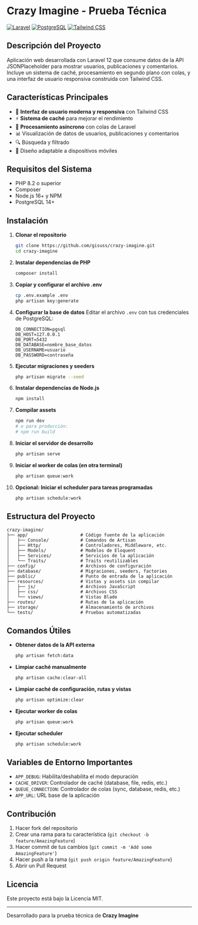 # Crazy Imagine - Prueba Técnica

[![Laravel](https://img.shields.io/badge/Laravel-FF2D20?style=for-the-badge&logo=laravel&logoColor=white)](https://laravel.com)
[![PostgreSQL](https://img.shields.io/badge/PostgreSQL-316192?style=for-the-badge&logo=postgresql&logoColor=white)](https://www.postgresql.org/)
[![Tailwind CSS](https://img.shields.io/badge/Tailwind_CSS-38B2AC?style=for-the-badge&logo=tailwind-css&logoColor=white)](https://tailwindcss.com/)

## Descripción del Proyecto

Aplicación web desarrollada con Laravel 12 que consume datos de la API JSONPlaceholder para mostrar usuarios, publicaciones y comentarios. Incluye un sistema de caché, procesamiento en segundo plano con colas, y una interfaz de usuario responsiva construida con Tailwind CSS.

## Características Principales

- 🚀 **Interfaz de usuario moderna y responsiva** con Tailwind CSS
- ⚡ **Sistema de caché** para mejorar el rendimiento
- 🔄 **Procesamiento asíncrono** con colas de Laravel
- 📊 Visualización de datos de usuarios, publicaciones y comentarios
- 🔍 Búsqueda y filtrado
- 📱 Diseño adaptable a dispositivos móviles

## Requisitos del Sistema

- PHP 8.2 o superior
- Composer
- Node.js 16+ y NPM
- PostgreSQL 14+

## Instalación

1. **Clonar el repositorio**
   ```bash
   git clone https://github.com/gisuss/crazy-imagine.git
   cd crazy-imagine
   ```

2. **Instalar dependencias de PHP**
   ```bash
   composer install
   ```

3. **Copiar y configurar el archivo .env**
   ```bash
   cp .env.example .env
   php artisan key:generate
   ```

4. **Configurar la base de datos**
   Editar el archivo `.env` con tus credenciales de PostgreSQL:
   ```env
   DB_CONNECTION=pgsql
   DB_HOST=127.0.0.1
   DB_PORT=5432
   DB_DATABASE=nombre_base_datos
   DB_USERNAME=usuario
   DB_PASSWORD=contraseña
   ```

5. **Ejecutar migraciones y seeders**
   ```bash
   php artisan migrate --seed
   ```

6. **Instalar dependencias de Node.js**
   ```bash
   npm install
   ```

7. **Compilar assets**
   ```bash
   npm run dev
   # o para producción:
   # npm run build
   ```

8. **Iniciar el servidor de desarrollo**
   ```bash
   php artisan serve
   ```

9. **Iniciar el worker de colas (en otra terminal)**
   ```bash
   php artisan queue:work
   ```

10. **Opcional: Iniciar el scheduler para tareas programadas**
    ```bash
    php artisan schedule:work
    ```

## Estructura del Proyecto

```
crazy-imagine/
├── app/                    # Código fuente de la aplicación
│   ├── Console/            # Comandos de Artisan
│   ├── Http/               # Controladores, Middleware, etc.
│   ├── Models/             # Modelos de Eloquent
│   ├── Services/           # Servicios de la aplicación
│   └── Traits/             # Traits reutilizables
├── config/                 # Archivos de configuración
├── database/               # Migraciones, seeders, factories
├── public/                 # Punto de entrada de la aplicación
├── resources/              # Vistas y assets sin compilar
│   ├── js/                 # Archivos JavaScript
│   ├── css/                # Archivos CSS
│   └── views/              # Vistas Blade
├── routes/                 # Rutas de la aplicación
├── storage/                # Almacenamiento de archivos
└── tests/                  # Pruebas automatizadas
```

## Comandos Útiles

- **Obtener datos de la API externa**
  ```bash
  php artisan fetch:data
  ```

- **Limpiar caché manualmente**
  ```bash
  php artisan cache:clear-all
  ```

- **Limpiar caché de configuración, rutas y vistas**
  ```bash
  php artisan optimize:clear
  ```

- **Ejecutar worker de colas**
  ```bash
  php artisan queue:work
  ```

- **Ejecutar scheduler**
  ```bash
  php artisan schedule:work
  ```

## Variables de Entorno Importantes

- `APP_DEBUG`: Habilita/deshabilita el modo depuración
- `CACHE_DRIVER`: Controlador de caché (database, file, redis, etc.)
- `QUEUE_CONNECTION`: Controlador de colas (sync, database, redis, etc.)
- `APP_URL`: URL base de la aplicación

## Contribución

1. Hacer fork del repositorio
2. Crear una rama para tu característica (`git checkout -b feature/AmazingFeature`)
3. Hacer commit de tus cambios (`git commit -m 'Add some AmazingFeature'`)
4. Hacer push a la rama (`git push origin feature/AmazingFeature`)
5. Abrir un Pull Request

## Licencia

Este proyecto está bajo la Licencia MIT.

---

Desarrollado para la prueba técnica de **Crazy Imagine**
